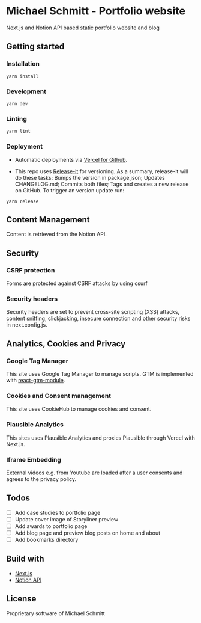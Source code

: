 # Michael Schmitt - Portfolio website

Next.js and Notion API based static portfolio website and blog

## Getting started

### Installation

```
yarn install
```

### Development

```
yarn dev
```

### Linting

```
yarn lint
```

### Deployment

- Automatic deployments via [Vercel for Github](https://vercel.com/docs/git/vercel-for-github).

- This repo uses [Release-it](https://github.com/release-it/release-it) for versioning. As a summary, release-it will do these tasks: Bumps the version in package.json; Updates CHANGELOG.md; Commits both files; Tags and creates a new release on GitHub. To trigger an version update run:

```
yarn release
```

## Content Management

Content is retrieved from the Notion API.

## Security

### CSRF protection

Forms are protected against CSRF attacks by using csurf

### Security headers

Security headers are set to prevent cross-site scripting (XSS) attacks, content sniffing, clickjacking, insecure connection and other security risks in next.config.js.

## Analytics, Cookies and Privacy

### Google Tag Manager

This site uses Google Tag Manager to manage scripts. GTM is implemented with [react-gtm-module](https://github.com/alinemorelli/react-gtm).

### Cookies and Consent management

This site uses CookieHub to manage cookies and consent.

### Plausible Analytics

This sites uses Plausible Analytics and proxies Plausible through Vercel with Next.js.

### Iframe Embedding

External videos e.g. from Youtube are loaded after a user consents and agrees to the privacy policy.

## Todos

- [ ] Add case studies to portfolio page
- [ ] Update cover image of Storyliner preview
- [ ] Add awards to portfolio page
- [ ] Add blog page and preview blog posts on home and about
- [ ] Add bookmarks directory

## Build with

- [Next.js](https://nextjs.org/)
- [Notion API](https://developers.notion.com/)

## License

Proprietary software of Michael Schmitt
